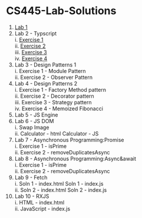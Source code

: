 # CS445-Lab-Solutions
 1. [Lab 1](https://github.com/Hamid8542/cs445-lab-solutions/blob/main/Lab%201/Lab-1%20Solutions.pdf)<br>
 2. Lab 2 - Typscript <br>
     i. [Exercise 1](https://github.com/Hamid8542/cs445-lab-solutions/blob/main/Lab%202%20-%20Typescript/Exercise1.ts) <br>
     ii. [Exercise 2](https://github.com/Hamid8542/cs445-lab-solutions/blob/main/Lab%202%20-%20Typescript/Exercise2.ts) <br>
     iii. [Exercise 3](https://github.com/Hamid8542/cs445-lab-solutions/blob/main/Lab%202%20-%20Typescript/Exercise3.ts) <br>
     iv. [Exercise 4](https://github.com/Hamid8542/cs445-lab-solutions/blob/main/Lab%202%20-%20Typescript/Exercise4.ts) <br>
3. Lab 3 - Design Patterns 1 <br>
     i. Exercise 1 - Module Pattern <br>
     ii. Exercise 2 - Observer Pattern <br>
4. Lab 4 - Design Patterns 2 <br>
     i. Exercise 1 - Factory Method pattern <br>
     ii. Exercise 2 - Decorator pattern <br>
     iii. Exercise 3 - Strategy pattern<br>
     iv. Exercise 4 - Memoized Fibonacci <br>
5. Lab 5 - JS Engine
6. Lab 6 - JS DOM <br>
     i. Swap Image <br>
     ii. Calculator - html Calculator - JS <br>
7. Lab 7 - Asynchronous Programming:Promise <br>
     i. Exercise 1 - isPrime <br>
    ii. Exercise 2 - removeDuplicatesAsync <br>
8. Lab 8 - Asynchronous Programming:Async&await <br>
     i. Exercise 1 - isPrime <br>
     ii. Exercise 2 - removeDuplicatesAsync <br>
9. Lab 9 - Fetch <br>
     i. Soln 1 - index.html Soln 1 - index.js <br>
     ii. Soln 2 - index.html Soln 2 - index.js <br>
10. Lab 10 - RXJS <br>
     i. HTML - index.html <br>
     ii. JavaScript - index.js <br>